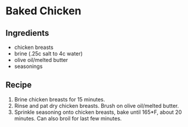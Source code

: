 # Baked Chicken

## Ingredients
- chicken breasts
- brine (.25c salt to 4c water)
- olive oil/melted butter
- seasonings

## Recipe
1. Brine chicken breasts for 15 minutes.
2. Rinse and pat dry chicken breasts.  Brush on olive oil/melted butter.
3. Sprinkle seasoning onto chicken breasts, bake until 165*F, about 20 minutes.  Can also broil for last few minutes.

